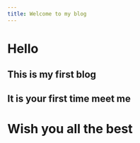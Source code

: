 ```yaml
---
title: Welcome to my blog
---
```


# Hello 
## This is my first blog
## It is your first time meet me
# Wish you all the best 
